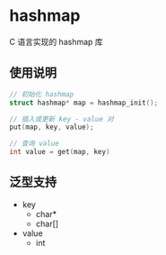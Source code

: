 # hashmap

C 语言实现的 hashmap 库

## 使用说明

```c
// 初始化 hashmap
struct hashmap* map = hashmap_init();

// 插入或更新 key - value 对
put(map, key, value);

// 查询 value
int value = get(map, key)
```

## 泛型支持

- key
    - char*
    - char[]
- value
    - int
